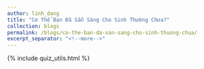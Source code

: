 ```yaml
---
author: linh_dang
title: "Cơ Thể Bạn Đã Sẵn Sàng Cho Sinh Thường Chưa?"
collection: blogs
permalink: /blogs/co-the-ban-da-san-sang-cho-sinh-thuong-chua/
excerpt_separator: "<!--more-->"
---
```


<!-- markdownlint-disable MD028 -->
<!-- markdownlint-disable MD033 -->

<div class="quiz-container">
  <!-- Progress Bar -->
  <div class="progress-container">
    <div class="progress-bar">
      <div class="progress-fill" id="progressFill"></div>
    </div>
    <div class="progress-text" id="progressText"></div>
  </div>

  <!-- Dynamic Question Container -->
  <div id="questionContainer"></div>

  <!-- Results Section -->
  <div class="quiz-results" id="results" style="display: none;">
    <h3>Quiz Complete!</h3>
    <div id="finalScore"></div>
    <button type="button" onclick="retryQuiz()" class="retry-btn">Retry Quiz</button>
  </div>
</div>

{% include quiz_utils.html %}

